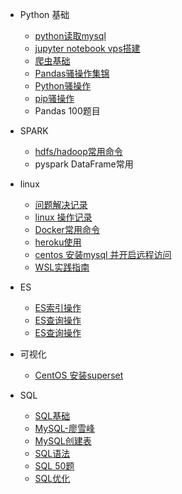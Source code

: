 
* Python 基础
  - [python读取mysql](/python/docs/pythondu-qu-mysql.md)
  - [jupyter notebook vps搭建](/python/docs/jupyter-notebook-vpsda-jian.md)
  - [爬虫基础](/python/docs/scracp.md)
  - [Pandas骚操作集锦](/python/docs/pandas_do.md)
  - [Python骚操作](/python/docs/python_do.md)
  - [pip骚操作](/python/docs/pip_do.md)
  - Pandas 100题目

* SPARK
  * [hdfs/hadoop常用命令](/python/docs/hdfs_hadoop_code.md)
  * pyspark DataFrame常用
  
* linux
  * [问题解决记录](linux/docs/wen-ti-jie-jue-ji-lu.md)
  * [linux 操作记录](linux/docs/linux.md)
  * [Docker常用命令](linux/docs/docker.md)
  * [heroku使用](linux/docs/heroku.md)
  * [centos 安装mysql 并开启远程访问](linux/docs/mysql_remote.md)
  * [WSL实践指南](linux/docs/wsl.md)

* ES
  * [ES索引操作](/python/docs/es_index.md)
  * [ES查询操作](/python/docs/es_search.md)
  * [ES查询操作](/python/docs/es_group.md)

* 可视化
  * [CentOS 安装superset](/python/docs/superset-install.md)

* SQL
  * [SQL基础](/python/docs/sqljichu.md)
  * [MySQL-廖雪峰](/python/docs/sqlliao-xue-feng.md)
  * [MySQL创建表](/python/docs/sql_table.md)
  * [SQL语法](/python/docs/sqlyu-fa.md)
  * [SQL 50题 ](/python/docs/sql-50ti.md)
  * [SQL优化](/python/docs/sqlyouhua.md)


